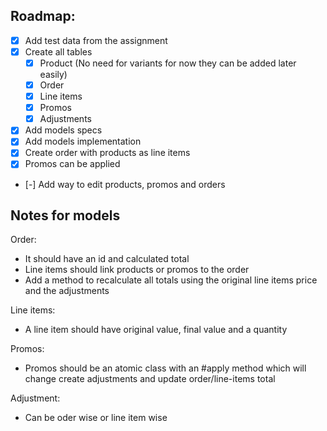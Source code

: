 ## Roadmap:
- [x] Add test data from the assignment
- [x] Create all tables
  - [x] Product (No need for variants for now they can be added later easily)
  - [x] Order
  - [x] Line items
  - [x] Promos
  - [x] Adjustments
- [x] Add models specs
- [x] Add models implementation
- [x] Create order with products as line items
- [x] Promos can be applied
- [-] Add way to edit products, promos and orders


## Notes for models

Order:
- It should have an id and calculated total
- Line items should link products or promos to the order
- Add a method to recalculate all totals using the original line items price and the adjustments

Line items:
- A line item should have original value, final value and a quantity

Promos:
- Promos should be an atomic class with an #apply method which will change create adjustments and update order/line-items total

Adjustment:
- Can be oder wise or line item wise
